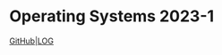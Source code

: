 # Operating Systems 2023-1
[GitHub](https://github.com/PatrickAlexander10/os231)|[LOG](https://patrickalexander10.github.io/os231/TXT/mylog.txt)
